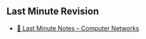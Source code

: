 

## Last Minute Revision

- [📙 Last Minute Notes – Computer Networks](https://www.geeksforgeeks.org/last-minute-notes-computer-network/)
